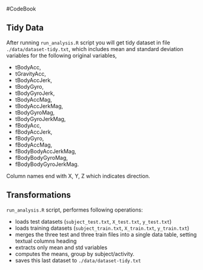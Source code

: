 #CodeBook

## Tidy Data

After running `run_analysis.R` script you will get tidy dataset in file `./data/dataset-tidy.txt`, which includes mean and standard deviation variables for the following original variables,

* tBodyAcc, 
* tGravityAcc, 
* tBodyAccJerk, 
* tBodyGyro, 
* tBodyGyroJerk, 
* tBodyAccMag, 
* tBodyAccJerkMag, 
* tBodyGyroMag, 
* tBodyGyroJerkMag, 
* fBodyAcc, 
* fBodyAccJerk, 
* fBodyGyro, 
* fBodyAccMag, 
* fBodyBodyAccJerkMag, 
* fBodyBodyGyroMag, 
* fBodyBodyGyroJerkMag. 

Column names end with X, Y, Z which indicates direction.

## Transformations


`run_analysis.R` script, performes following operations:

* loads test datasets (`subject_test.txt`, `X_test.txt`, `y_test.txt`)
* loads training datasets (`subject_train.txt`, `X_train.txt`, `y_train.txt`)
* merges the three test and three train files into a single data table, setting textual columns heading
* extracts only mean and std variables
* computes the means, group by subject/activity.
* saves this last dataset to `./data/dataset-tidy.txt`
